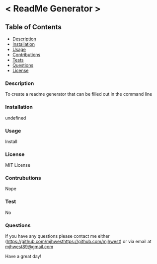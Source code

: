 # < ReadMe Generator >

## Table of Contents 
- [Description](#Description)
- [Installation](#Installation)
- [Usage](#Usage)
- [Contributions](#Contributions)
- [Tests](#Tests)
- [Questions](#Questions)
- [License](#License)

### Description
To create a readme generator that can be filled out in the command line 

### Installation
undefined

### Usage 
Install 

### License
MIT License

### Contrubutions
Nope

### Test 
No

### Questions 

If you have any questions please contact me either (https://github.com/mjhwesthttps://github.com/mjhwest) or via email at mjhwest89@gmail.com 

Have a great day! 